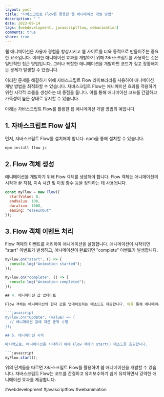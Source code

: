 ```yaml
---
layout: post
title: "자바스크립트 Flow를 활용한 웹 애니메이션 개발 방법"
description: " "
date: 2023-09-14
tags: [webdevelopment, javascriptflow, webanimation]
comments: true
share: true
---
```


웹 애니메이션은 사용자 경험을 향상시키고 웹 사이트를 더욱 동적으로 만들어주는 중요한 요소입니다. 이러한 애니메이션 효과를 개발하기 위해 자바스크립트를 사용하는 것은 일반적인 접근 방법입니다. 그러나 복잡한 애니메이션을 개발하면 코드가 길고 장황해지는 문제가 발생할 수 있습니다.

이러한 문제를 해결하기 위해 자바스크립트 Flow 라이브러리를 사용하여 애니메이션 개발 방법을 최적화할 수 있습니다. 자바스크립트 Flow는 애니메이션 효과를 적용하기 위한 시각적 흐름을 생성하는 데 중점을 둡니다. 이를 통해 애니메이션 코드를 간결하고 가독성이 높은 상태로 유지할 수 있습니다.

아래는 자바스크립트 Flow를 활용한 웹 애니메이션 개발 방법의 예입니다.

## 1. 자바스크립트 Flow 설치

먼저, 자바스크립트 Flow를 설치해야 합니다. npm을 통해 설치할 수 있습니다.

```javascript
npm install flow-js
```

## 2. Flow 객체 생성

애니메이션을 개발하기 위해 Flow 객체를 생성해야 합니다. Flow 객체는 애니메이션의 시작과 끝 지점, 지속 시간 및 이징 함수 등을 정의하는 데 사용됩니다.

```javascript
const myFlow = new Flow({
  startValue: 0,
  endValue: 100,
  duration: 1000,
  easing: "easeInOut"
});
```

## 3. Flow 객체 이벤트 처리

Flow 객체의 이벤트를 처리하여 애니메이션을 실행합니다. 애니메이션이 시작되면 "start" 이벤트가 발생하고, 애니메이션이 완료되면 "complete" 이벤트가 발생합니다.

```javascript
myFlow.on("start", () => {
  console.log("Animation started");
});

myFlow.on("complete", () => {
  console.log("Animation completed");
});

## 4. 애니메이션 값 업데이트

Flow 객체는 애니메이션의 현재 값을 업데이트하는 메소드도 제공합니다. 이를 통해 애니메이션의 진행 상황을 감지하고 원하는 동작을 수행할 수 있습니다.

```javascript
myFlow.on("update", (value) => {
  // 애니메이션 값에 따른 동작 수행
});

## 5. 애니메이션 시작

마지막으로, 애니메이션을 시작하기 위해 Flow 객체의 start() 메소드를 호출합니다.

```javascript
myFlow.start();
```

위의 단계들을 따르면 자바스크립트 Flow를 활용하여 웹 애니메이션을 개발할 수 있습니다. 자바스크립트 Flow는 코드를 간결하고 유지보수하기 쉽게 유지하면서 강력한 애니메이션 효과를 제공합니다.

#webdevelopment #javascriptflow #webanimation